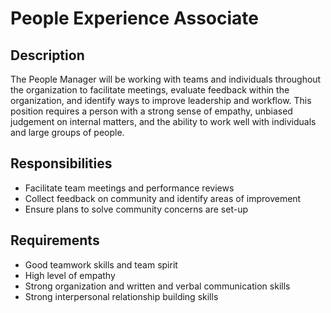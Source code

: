 # People Experience Associate

## Description

The People Manager will be working with teams and individuals throughout the organization to facilitate meetings, evaluate feedback within the organization, and identify ways to improve leadership and workflow. This position requires a person with a strong sense of empathy, unbiased judgement on internal matters, and the ability to work well with individuals and large groups of people.

## Responsibilities

* Facilitate team meetings and performance reviews
* Collect feedback on community and identify areas of improvement
* Ensure plans to solve community concerns are set-up

## Requirements

* Good teamwork skills and team spirit
* High level of empathy
* Strong organization and written and verbal communication skills
* Strong interpersonal relationship building skills



